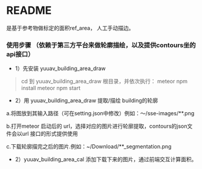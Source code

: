 # README 
是基于参考物做标定的面积ref_area， 人工手动描边。

### 使用步骤 （依赖于第三方平台来做轮廓描绘，以及提供contours坐的api接口）
* 1）先安装 yuuav_building_area_draw
> cd 到 yuuav_building_area_draw 根目录，并依次执行：
> meteor npm install
> meteor npm start
* 2）用 yuuav_building_area_draw 提取/描绘 building的轮廓
>
a.将图放到其输入路径（可在setting.json中修改）例如：～/sse-images/**.png
>
b.打开meteor 启动后的 url，选择对应的图片进行轮廓提取，contours的json文件会以url 接口的形式提供使用
>
c.下载轮廓描完之后的图片.例如：~/Download/**_segmentation.png
* 2）yuuav_building_area_cal 添加下载下来的图片，通过前端交互计算面积。

